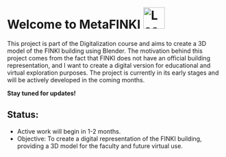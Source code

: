 # Welcome to MetaFINKI <img src="https://media1.tenor.com/m/KFE_LpbQZ7oAAAAd/loading-load.gif" alt="Loading" style="width: 50px; height: 50px;">

This project is part of the Digitalization course and aims to create a 3D model of the FINKI building using Blender. The motivation behind this project comes from the fact that FINKI does not have an official building representation, and I want to create a digital version for educational and virtual exploration purposes. The project is currently in its early stages and will be actively developed in the coming months. 

<b>Stay tuned for updates!</b>

## Status:
- Active work will begin in 1-2 months.
- Objective: To create a digital representation of the FINKI building, providing a 3D model for the faculty and future virtual use.
